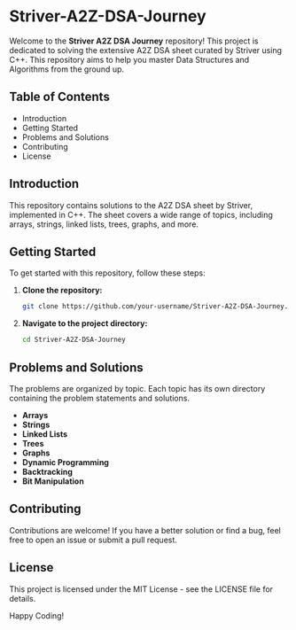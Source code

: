 # Striver-A2Z-DSA-Journey

Welcome to the **Striver A2Z DSA Journey** repository! This project is dedicated to solving the extensive A2Z DSA sheet curated by Striver using C++. This repository aims to help you master Data Structures and Algorithms from the ground up.

## Table of Contents
- Introduction
- Getting Started
- Problems and Solutions
- Contributing
- License

## Introduction
This repository contains solutions to the A2Z DSA sheet by Striver, implemented in C++. The sheet covers a wide range of topics, including arrays, strings, linked lists, trees, graphs, and more.

## Getting Started
To get started with this repository, follow these steps:

1. **Clone the repository:**
    ```bash
    git clone https://github.com/your-username/Striver-A2Z-DSA-Journey.git
    ```
2. **Navigate to the project directory:**
    ```bash
    cd Striver-A2Z-DSA-Journey
    ```

## Problems and Solutions
The problems are organized by topic. Each topic has its own directory containing the problem statements and solutions.

- **Arrays**
- **Strings**
- **Linked Lists**
- **Trees**
- **Graphs**
- **Dynamic Programming**
- **Backtracking**
- **Bit Manipulation**

## Contributing
Contributions are welcome! If you have a better solution or find a bug, feel free to open an issue or submit a pull request.

## License
This project is licensed under the MIT License - see the LICENSE file for details.

Happy Coding!
